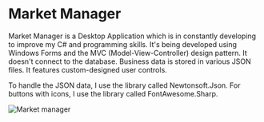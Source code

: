 # Market Manager

Market Manager is a Desktop Application which is in constantly developing to improve my C# and programming skills.
It's being developed using Windows Forms and the MVC (Model-View-Controller) design pattern.
It doesn't connect to the database. Business data is stored in various JSON files.
It features custom-designed user controls.

To handle the JSON data, I use the library called Newtonsoft.Json.
For buttons with icons, I use the library called FontAwesome.Sharp.

![Market manager](https://i.imgur.com/wyd5dTu.png)
